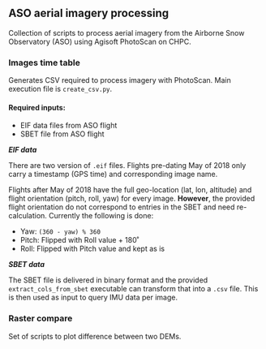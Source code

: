 ## ASO aerial imagery processing

Collection of scripts to process aerial imagery from the Airborne Snow 
Observatory (ASO) using Agisoft PhotoScan on CHPC. 



### Images time table

Generates CSV required to process imagery with PhotoScan. Main execution file
is `create_csv.py`.

#### Required inputs:

* EIF data files from ASO flight
* SBET file from ASO flight

***EIF data***

There are two version of `.eif` files. Flights pre-dating May of 2018 only carry
a timestamp (GPS time) and corresponding image name.

Flights after May of 2018 have the full geo-location (lat, lon, altitude) and
flight orientation (pitch, roll, yaw) for every image. **However**, the provided
flight orientation do not correspond to entries in the SBET and need re-calculation.
Currently the following is done:
* Yaw: `(360 - yaw) % 360`
* Pitch: Flipped with Roll value + 180˚
* Roll: Flipped with Pitch value and kept as is

***SBET data***

The SBET file is delivered in binary format and the provided 
`extract_cols_from_sbet` executable can transform that into a `.csv` file. This
is then used as input to query IMU data per image.

### Raster compare

Set of scripts to plot difference between two DEMs.
